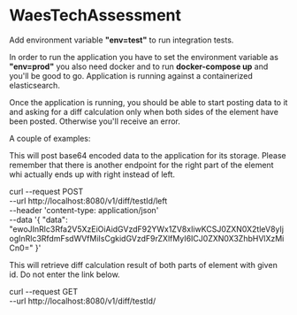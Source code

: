 # WaesTechAssessment

Add environment variable **"env=test"** to run integration tests.  

In order to run the application you have to set the environment variable as **"env=prod"** you also need docker and to run
**docker-compose up** and you'll be good to go.
Application is running against a containerized elasticsearch.

Once the application is running, you should be able to start posting data to it and asking for a diff calculation only
when both sides of the element have been posted. Otherwise you'll receive an error.

A couple of examples:

This will post base64 encoded data to the application for its storage. Please remember that there is another endpoint
for the right part of the element whi actually ends up with right instead of left.

curl --request POST \
  --url http://localhost:8080/v1/diff/testId/left \
  --header 'content-type: application/json' \
  --data '{
	"data": "ewoJInRlc3Rfa2V5XzEiOiAidGVzdF92YWx1ZV8xIiwKCSJ0ZXN0X2tleV8yIjogInRlc3RfdmFsdWVfMiIsCgkidGVzdF9rZXlfMyI6ICJ0ZXN0X3ZhbHVlXzMiCn0="
}'

This will retrieve diff calculation result of both parts of element with given id.
Do not enter the link below.

curl --request GET \
  --url http://localhost:8080/v1/diff/testId/
